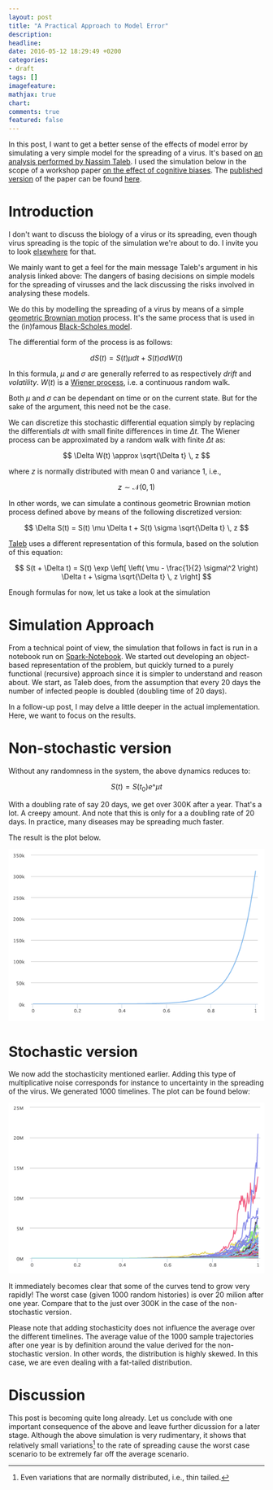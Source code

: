 ```yaml
---
layout: post
title: "A Practical Approach to Model Error"
description: 
headline: 
date: 2016-05-12 18:29:49 +0200
categories:
- draft
tags: []
imagefeature: 
mathjax: true
chart: 
comments: true
featured: false
---
```


In this post, I want to get a better sense of the effects of model error by simulating a very simple model for the spreading of a virus. It's based on [an analysis performed by Nassim Taleb](https://drive.google.com/file/d/0B8nhAlfIk3QIdlJNSXo1dkMzOVU/view). I used the simulation below in the scope of a workshop paper [on the effect of cognitive biases](http://decisive-workshop.dbvis.de/). The [published version](http://nbn-resolving.de/urn:nbn:de:bsz:352-0-329490) of the paper can be found [here](https://kops.uni-konstanz.de/bitstream/handle/123456789/33726/Verbeiren_0-329490.pdf?sequence=3).

# Introduction

I don't want to discuss the biology of a virus or its spreading, even though virus spreading is the topic of the simulation we're about to do. I invite you to look [elsewhere](http://arxiv.org/abs/1411.1472) for that.

We mainly want to get a feel for the main message Taleb's argument in his analysis linked above: The dangers of basing decisions on simple models for the spreading of virusses and the lack discussing the risks involved in analysing these models.

We do this by modelling the spreading of a virus by means of a simple [geometric Brownian motion](https://en.wikipedia.org/wiki/Geometric_Brownian_motion) process. It's the same process that is used in the (in)famous [Black-Scholes model](https://en.wikipedia.org/wiki/Black%E2%80%93Scholes_model).

The differential form of the process is as follows:

$$ d S(t) = S(t) \mu dt + S(t) \sigma d W(t)  $$

In this formula, $\mu$ and $\sigma$ are generally referred to as respectively _drift_ and _volatility_. $W(t)$ is a [Wiener process](https://en.wikipedia.org/wiki/Wiener_process), i.e. a continuous random walk.

Both $\mu$ and $\sigma$ can be dependant on time or on the current state. But for the sake of the argument, this need not be the case.

We can discretize this stochastic differential equation simply by replacing the differentials $dt$ with small finite differences in time $\Delta t$. The Wiener process can be approximated by a random walk with finite $\Delta t$ as:

$$ \Delta W(t) \approx \sqrt{\Delta t} \, z $$

where $z$ is normally distributed with mean 0 and variance 1, i.e.,

$$ z \sim\mathcal{N} (0,1) $$

In other words, we can simulate a continous geometric Brownian motion process defined above by means of the following discretized version:

$$ \Delta S(t) = S(t) \mu \Delta t + S(t) \sigma \sqrt{\Delta t} \, z  $$

[Taleb](https://drive.google.com/file/d/0B8nhAlfIk3QIdlJNSXo1dkMzOVU/view) uses a different representation of this formula, based on the solution of this equation:

$$ S(t + \Delta t) = S(t) \exp \left[ \left( \mu - \frac{1}{2} \sigma\^2 \right) \Delta t  + \sigma \sqrt{\Delta t} \, z \right] $$

Enough formulas for now, let us take a look at the simulation


# Simulation Approach

From a technical point of view, the simulation that follows in fact is run in a notebook run on [Spark-Notebook](http://spark-notebook.io). We started out developing an object-based representation of the problem, but quickly turned to a purely functional (recursive) approach since it is simpler to understand and reason about. We start, as Taleb does, from the assumption that every 20 days the number of infected people is doubled (doubling time of 20 days).

In a follow-up post, I may delve a little deeper in the actual implementation. Here, we want to focus on the results.


# Non-stochastic version

Without any randomness in the system, the above dynamics reduces to:

$$ S(t) = S(t_0) e\^{ \mu t}  $$

With a doubling rate of say 20 days, we get over 300K after a year. That's a lot. A creepy amount. And note that this is only for a a doubling rate of 20 days. In practice, many diseases may be spreading much faster.

The result is the plot below.

![](/images/ExponentialGrowthCurve.png)


# Stochastic version

We now add the stochasticity mentioned earlier. Adding this type of multiplicative noise corresponds for instance to uncertainty in the spreading of the virus. We generated 1000 timelines. The plot can be found below:

![](/images/ExponentialGrowthCurveWithNoise.png)

It immediately becomes clear that some of the curves tend to grow very rapidly! The worst case (given 1000 random histories) is over 20 milion after one year. Compare that to the just over 300K in the case of the non-stochastic version.

Please note that adding stochasticity does not influence the average over the different timelines. The average value of the 1000 sample trajectories after one year is by definition around the value derived for the non-stochastic version. In other words, the distribution is highly skewed. In this case, we are even dealing with a fat-tailed distribution.


# Discussion

This post is becoming quite long already. Let us conclude with one important consequence of the above and leave further dicussion for a later stage. Although the above simulation is very rudimentary, it shows that relatively small variations[^1] to the rate of spreading cause the worst case scenario to be extremely far off the average scenario.

[^1]: Even variations that are normally distributed, i.e., thin tailed.








